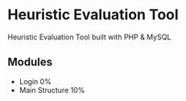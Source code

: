 # Heuristic Evaluation Tool
Heuristic Evaluation Tool built with PHP & MySQL

## Modules
- Login 0%
- Main Structure 10%
